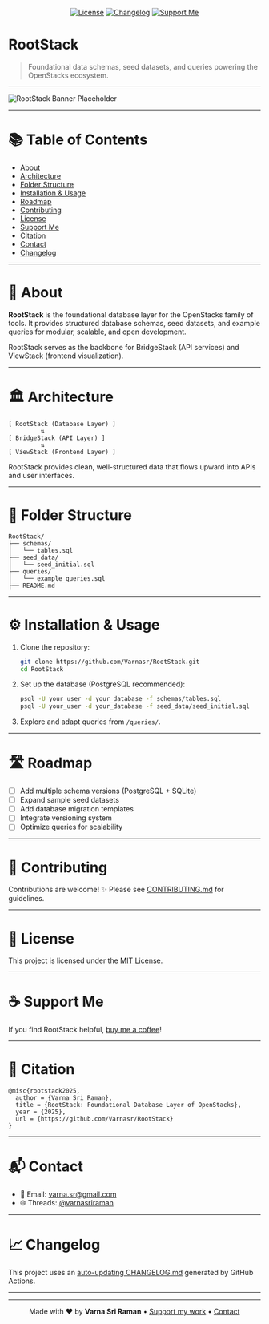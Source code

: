 
<p align="center">
  <a href="LICENSE"><img src="https://img.shields.io/badge/license-MIT-green.svg" alt="License"></a>
  <a href="CHANGELOG.md"><img src="https://img.shields.io/badge/changelog-updating-blue.svg" alt="Changelog"></a>
  <a href="https://buymeacoffee.com/varnasra"><img src="https://img.shields.io/badge/Support-BuyMeACoffee-yellow.svg" alt="Support Me"></a>
</p>


# RootStack

> Foundational data schemas, seed datasets, and queries powering the OpenStacks ecosystem.

---

![RootStack Banner Placeholder](https://via.placeholder.com/1200x300.png?text=RootStack+-+OpenStacks+Foundation)

---

# 📚 Table of Contents
- [About](#about)
- [Architecture](#architecture)
- [Folder Structure](#folder-structure)
- [Installation & Usage](#installation--usage)
- [Roadmap](#roadmap)
- [Contributing](#contributing)
- [License](#license)
- [Support Me](#support-me)
- [Citation](#citation)
- [Contact](#contact)
- [Changelog](#changelog)

---

# 📖 About

**RootStack** is the foundational database layer for the OpenStacks family of tools.
It provides structured database schemas, seed datasets, and example queries for modular, scalable, and open development.

RootStack serves as the backbone for BridgeStack (API services) and ViewStack (frontend visualization).

---

# 🏛️ Architecture

```plaintext
[ RootStack (Database Layer) ]
         ⇅
[ BridgeStack (API Layer) ]
         ⇅
[ ViewStack (Frontend Layer) ]
```

RootStack provides clean, well-structured data that flows upward into APIs and user interfaces.

---

# 📁 Folder Structure

```plaintext
RootStack/
├── schemas/
│   └── tables.sql
├── seed_data/
│   └── seed_initial.sql
├── queries/
│   └── example_queries.sql
├── README.md
```

---

# ⚙️ Installation & Usage

1. Clone the repository:
   ```bash
   git clone https://github.com/Varnasr/RootStack.git
   cd RootStack
   ```

2. Set up the database (PostgreSQL recommended):
   ```bash
   psql -U your_user -d your_database -f schemas/tables.sql
   psql -U your_user -d your_database -f seed_data/seed_initial.sql
   ```

3. Explore and adapt queries from `/queries/`.

---

# 🛣️ Roadmap

- [ ] Add multiple schema versions (PostgreSQL + SQLite)
- [ ] Expand sample seed datasets
- [ ] Add database migration templates
- [ ] Integrate versioning system
- [ ] Optimize queries for scalability

---

# 🤝 Contributing

Contributions are welcome! ✨
Please see [CONTRIBUTING.md](CONTRIBUTING.md) for guidelines.

---

# 📜 License

This project is licensed under the [MIT License](LICENSE).

---

# ☕ Support Me

If you find RootStack helpful, [buy me a coffee](https://buymeacoffee.com/varnasra)!

---

# 📝 Citation

```
@misc{rootstack2025,
  author = {Varna Sri Raman},
  title = {RootStack: Foundational Database Layer of OpenStacks},
  year = {2025},
  url = {https://github.com/Varnasr/RootStack}
}
```

---

# 📬 Contact

- 📧 Email: varna.sr@gmail.com
- 🌐 Threads: [@varnasriraman](https://www.threads.net/@varnasriraman)

---

# 📈 Changelog

This project uses an [auto-updating CHANGELOG.md](CHANGELOG.md) generated by GitHub Actions.

---


---

<p align="center">
Made with ❤️ by <b>Varna Sri Raman</b> • <a href="https://buymeacoffee.com/varnasra">Support my work</a> • <a href="mailto:varna.sr@gmail.com">Contact</a>
</p>

